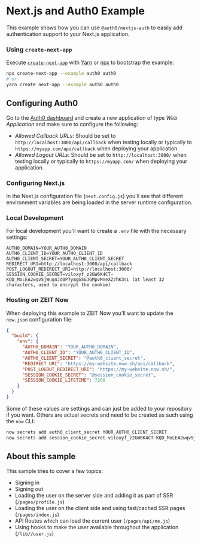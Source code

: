 # Next.js and Auth0 Example

This example shows how you can use `@auth0/nextjs-auth` to easily add authentication support to your Next.js application.

### Using `create-next-app`

Execute [`create-next-app`](https://www.npmjs.com/package/create-next-app) with [Yarn](https://yarnpkg.com/lang/en/docs/cli/create/) or [npx](https://github.com/zkat/npx#readme) to bootstrap the example:

```bash
npx create-next-app --example auth0 auth0
# or
yarn create next-app --example auth0 auth0
```

## Configuring Auth0

Go to the [Auth0 dashboard](https://manage.auth0.com/) and create a new application of type _Web Application_ and make sure to configure the following:

- _Allowed Callback URLs_: Should be set to `http://localhost:3000/api/callback` when testing locally or typically to `https://myapp.com/api/callback` when deploying your application.
- _Allowed Logout URLs_: Should be set to `http://localhost:3000/` when testing locally or typically to `https://myapp.com/` when deploying your application.

### Configuring Next.js

In the Next.js configuration file (`next.config.js`) you'll see that different environment variables are being loaded in the server runtime configuration.

### Local Development

For local development you'll want to create a `.env` file with the necessary settings:

```
AUTH0_DOMAIN=YOUR_AUTH0_DOMAIN
AUTH0_CLIENT_ID=YOUR_AUTH0_CLIENT_ID
AUTH0_CLIENT_SECRET=YOUR_AUTH0_CLIENT_SECRET
REDIRECT_URI=http://localhost:3000/api/callback
POST_LOGOUT_REDIRECT_URI=http://localhost:3000/
SESSION_COOKIE_SECRET=viloxyf_z2GW6K4CT-KQD_MoLEA2wqv5jWuq4Jd0P7ymgG5GJGMpvMneXZzhK3sL (at least 32 characters, used to encrypt the cookie)
```

### Hosting on ZEIT Now

When deploying this example to ZEIT Now you'll want to update the `now.json` configuration file:

```json
{
  "build": {
    "env": {
      "AUTH0_DOMAIN": "YOUR_AUTH0_DOMAIN",
      "AUTH0_CLIENT_ID": "YOUR_AUTH0_CLIENT_ID",
      "AUTH0_CLIENT_SECRET": "@auth0_client_secret",
      "REDIRECT_URI": "https://my-website.now.sh/api/callback",
      "POST_LOGOUT_REDIRECT_URI": "https://my-website.now.sh/",
      "SESSION_COOKIE_SECRET": "@session_cookie_secret",
      "SESSION_COOKIE_LIFETIME": 7200
    }
  }
}
```

Some of these values are settings and can just be added to your repository if you want. Others are actual secrets and need to be created as such using the `now` CLI:

```bash
now secrets add auth0_client_secret YOUR_AUTH0_CLIENT_SECRET
now secrets add session_cookie_secret viloxyf_z2GW6K4CT-KQD_MoLEA2wqv5jWuq4Jd0P7ymgG5GJGMpvMneXZzhK3sL
```

## About this sample

This sample tries to cover a few topics:

- Signing in
- Signing out
- Loading the user on the server side and adding it as part of SSR (`/pages/profile.js`)
- Loading the user on the client side and using fast/cached SSR pages (`/pages/index.js`)
- API Routes which can load the current user (`/pages/api/me.js`)
- Using hooks to make the user available throughout the application (`/lib//user.js`)
